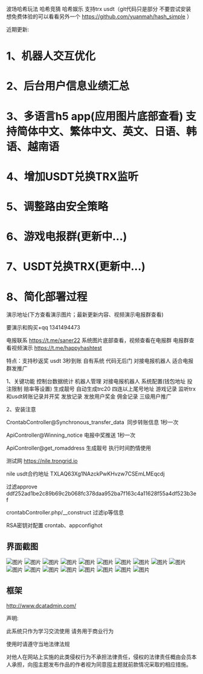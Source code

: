 波场哈希玩法 哈希竞猜 哈希娱乐 支持trx usdt（git代码只是部分 不要尝试安装 想免费体验的可以看看另外一个 https://github.com/yuanmah/hash_simple ）


近期更新:
# 1、机器人交互优化
# 2、后台用户信息业绩汇总
# 3、多语言h5 app(应用图片底部查看) 支持简体中文、繁体中文、英文、日语、韩语、越南语 
# 4、增加USDT兑换TRX监听 
# 5、调整路由安全策略
# 6、游戏电报群(更新中...)
# 7、USDT兑换TRX(更新中...)
# 8、简化部署过程

演示地址(下方查看演示图片；最新更新内容、视频演示电报群查看)

要演示和购买+qq 1341494473

电报联系 https://t.me/saner22
系统图片底部查看，视频查看在电报群
电报群查看视频演示 https://t.me/happyhashtest

特点：支持秒返奖 usdt 3秒到账 自有系统 代码无后门 对接电报机器人 适合电报群发推广

1、关键功能
控制台数据统计
机器人管理 对接电报机器人
系统配置(钱包地址 投注限制 赔率等设置)
生成靓号 自动生成trc20 四连以上尾号地址
游戏记录 监听trx和usdt转账记录并开奖
发放记录 发放用户奖金
佣金记录 三级用户推广


2、安装注意

CrontabController@Synchronous_transfer_data  同步转账信息 1秒一次

ApiController@Winning_notice 电报中奖推送 1秒一次

ApiController@get_romaddress 生成靓号 执行时间酌情使用

测试网 https://nile.trongrid.io

nile usdt合约地址 TXLAQ63Xg1NAzckPwKHvzw7CSEmLMEqcdj

过滤approve ddf252ad1be2c89b69c2b068fc378daa952ba7f163c4a11628f55a4df523b3ef

crontabController.php/__construct 过滤ip等信息

RSA密钥对配置  crontab、appconfighot



## 界面截图
![图片](http://file.ruclouds.com//i/2022/05/29/2azxtg.jpg)
![图片](http://file.ruclouds.com//i/2022/05/29/2azz19.jpg)
![图片](http://file.ruclouds.com//i/2022/05/29/2b00ev.jpg)
![图片](http://file.ruclouds.com//i/2022/05/29/n20m6w.jpg)
![图片](http://file.ruclouds.com//i/2022/05/29/2b0867.jpg)
![图片](http://file.ruclouds.com//i/2022/05/29/2b0cf4.jpg)
![图片](http://file.ruclouds.com//i/2022/05/29/2b0f5n.jpg)
![图片](http://file.ruclouds.com//i/2022/05/20/2dc1ws.png)
![图片](http://file.ruclouds.com//i/2022/05/20/2dbqif.png)
![图片](http://file.ruclouds.com//i/2022/05/20/2dbtni.png)
![图片](http://file.ruclouds.com//i/2022/05/20/2dbtxe.png)
![图片](http://file.ruclouds.com//i/2022/05/29/2hbj2i.png)
![图片](http://file.ruclouds.com//i/2022/05/20/2dbes5.png)
![图片](http://file.ruclouds.com//i/2022/05/29/2hhl08.png)
![图片](http://file.ruclouds.com//i/2022/05/20/2dbby8.png)
![图片](http://file.ruclouds.com//i/2022/05/20/2db5pe.png)
![图片](http://file.ruclouds.com//i/2022/05/29/2f0a4x.png)
![图片](http://file.ruclouds.com//i/2022/05/29/2f0dj9.png)


## 框架
http://www.dcatadmin.com/


声明:

此系统只作为学习交流使用 请务用于商业行为

使用时请遵守当地法律法规

对他人在网站上实施的此类侵权行为不承担法律责任，侵权的法律责任概由会员本人承担，向囤主题发布作品的作者视为同意囤主题就前款情况采取的相应措施。


